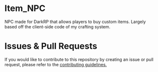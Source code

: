 # Item_NPC
 NPC made for DarkRP that allows players to buy custom items. Largely based off the client-side code of my crafting system.

# Issues & Pull Requests
 If you would like to contribute to this repository by creating an issue or pull request, please refer to the [contributing guidelines.](https://lambdagaming.github.io/contributing.html)
